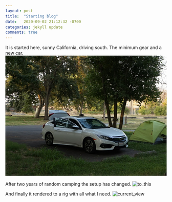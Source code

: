 ```yaml
---
layout: post
title:  "Starting blog"
date:   2020-09-02 21:12:32 -0700
categories: jekyll update
comments: true
---
```

It is started here, sunny California, driving south. The minimum gear and a new car.
![start_pic](/assets/images/DSC02062.jpg)

After two years of random camping the setup has changed.
![to_this](/assets/images/IMG_20190801_202008.jpg)

And finally it rendered to a rig with all what I need.
![current_view](/assets/images/IMG_20210320_183156.jpg)